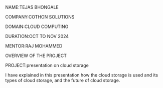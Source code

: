 NAME:TEJAS BHONGALE

COMPANY:COTHON SOLUTIONS

DOMAIN:CLOUD COMPUTING

DURATION:OCT TO NOV 2024

MENTOR:RAJ MOHAMMED


OVERVIEW OF THE PROJECT

PROJECT:presentation on cloud storage

I have explained in this presentation how the cloud storage is used and its types of cloud storage, and the future of cloud storage.
